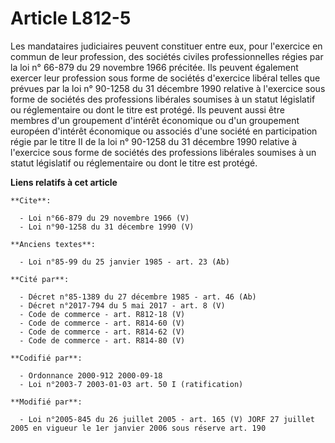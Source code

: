 # Article L812-5

Les mandataires judiciaires peuvent constituer entre eux, pour l'exercice en commun de leur profession, des sociétés civiles
professionnelles régies par la loi n° 66-879 du 29 novembre 1966 précitée. Ils peuvent également exercer leur profession sous
forme de sociétés d'exercice libéral telles que prévues par la loi n° 90-1258 du 31 décembre 1990 relative à l'exercice sous
forme de sociétés des professions libérales soumises à un statut législatif ou réglementaire ou dont le titre est protégé.
Ils peuvent aussi être membres d'un groupement d'intérêt économique ou d'un groupement européen d'intérêt économique ou
associés d'une société en participation régie par le titre II de la loi n° 90-1258 du 31 décembre 1990 relative à l'exercice
sous forme de sociétés des professions libérales soumises à un statut législatif ou réglementaire ou dont le titre est
protégé.

**Liens relatifs à cet article**

	**Cite**:

	  - Loi n°66-879 du 29 novembre 1966 (V)
	  - Loi n°90-1258 du 31 décembre 1990 (V)

	**Anciens textes**:

	  - Loi n°85-99 du 25 janvier 1985 - art. 23 (Ab)

	**Cité par**:

	  - Décret n°85-1389 du 27 décembre 1985 - art. 46 (Ab)
	  - Décret n°2017-794 du 5 mai 2017 - art. 8 (V)
	  - Code de commerce - art. R812-18 (V)
	  - Code de commerce - art. R814-60 (V)
	  - Code de commerce - art. R814-62 (V)
	  - Code de commerce - art. R814-80 (V)

	**Codifié par**:

	  - Ordonnance 2000-912 2000-09-18
	  - Loi n°2003-7 2003-01-03 art. 50 I (ratification)

	**Modifié par**:

	  - Loi n°2005-845 du 26 juillet 2005 - art. 165 (V) JORF 27 juillet 2005 en vigueur le 1er janvier 2006 sous réserve art. 190
